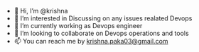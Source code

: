 - 👋 Hi, I’m @krishna
- 👀 I’m interested in Discussing on any issues realated Devops 
- 🌱 I’m currently working as Devops engineer
- 💞️ I’m looking to collaborate on Devops operations and tools
- 📫 You can reach me by krishna.paka03@gmail.com 

<!---
krishnapak03/krishnapak03 is a ✨ special ✨ repository because its `README.md` (this file) appears on your GitHub profile.
You can click the Preview link to take a look at your changes.
--->
